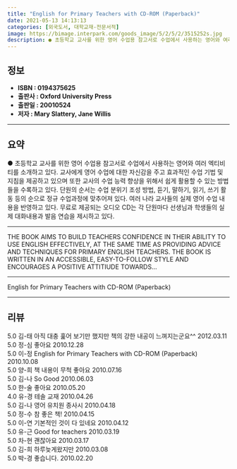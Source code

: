 ```yaml
---
title: "English for Primary Teachers with CD-ROM (Paperback)"
date: 2021-05-13 14:13:13
categories: [외국도서, 대학교재-전문서적]
image: https://bimage.interpark.com/goods_image/5/2/5/2/3515252s.jpg
description: ● 초등학교 교사를 위한 영어 수업용 참고서로 수업에서 사용하는 영어와 여러 엑티비티를 소개하고 있다. 교사에게 영어 수업에 대한 자신감을 주고 효과적인 수업 기법 및 지침을 제공하고 있으며 또한 교사의 수업 능력 향상을 위해서 쉽게 활용할 수 있는 방법들을 수록하고 있다. 단원의 순서
---
```


## **정보**

- **ISBN : 0194375625**
- **출판사 : Oxford University Press**
- **출판일 : 20010524**
- **저자 : Mary Slattery, Jane Willis**

------



## **요약**

● 초등학교 교사를 위한 영어 수업용 참고서로 수업에서 사용하는 영어와 여러 엑티비티를 소개하고 있다. 교사에게 영어 수업에 대한 자신감을 주고 효과적인 수업 기법 및 지침을 제공하고 있으며 또한 교사의 수업 능력 향상을 위해서 쉽게 활용할 수 있는 방법들을 수록하고 있다. 단원의 순서는 수업 분위기 조성 방법, 듣기, 말하기, 읽기, 쓰기 활동 등의 순으로 정규 수업과정에 맞추어져 있다. 여러 나라 교사들의 실제 영어 수업 내용을 반영하고 있다. 무료로 제공되는 오디오 CD는 각 단원마다 선생님과 학생들의 실제 대화내용과 발음 연습을 제시하고 있다.

------

THE BOOK AIMS TO BUILD TEACHERS CONFIDENCE IN THEIR ABILITY TO USE ENGLISH EFFECTIVELY, AT THE SAME TIME AS PROVIDING ADVICE AND TECHNIQUES FOR PRIMARY ENGLISH TEACHERS. THE BOOK IS WRITTEN IN AN ACCESSIBLE, EASY-TO-FOLLOW STYLE AND ENCOURAGES A POSITIVE ATTITIUDE TOWARDS... 

------


English for Primary Teachers with CD-ROM (Paperback) 

------


## **리뷰** 

5.0 김-태 아직 대충 훑어 보기만 했지만 책의 강한 내공이 느껴지는군요^^ 2012.03.11 <br/>5.0 정-심 좋아요 2010.12.28 <br/>5.0 이-정 English for Primary Teachers with CD-ROM (Paperback)  2010.10.08 <br/>5.0 양-희 책 내용이 무척 좋아요 2010.07.16 <br/>5.0 김-나 So Good 2010.06.03 <br/>5.0 한-술 좋아요 2010.05.20 <br/>4.0 유-경 테솔 교재 2010.04.26 <br/>5.0 김-나 영어 유치원 종사시 2010.04.18 <br/>5.0 정-수 참 좋은 책! 2010.04.15 <br/>5.0 이-연 기본적인 것이 다 있네요 2010.04.12 <br/>5.0 유-근 Good for teachers 2010.03.19 <br/>5.0 차-현 괜찮아요 2010.03.17 <br/>5.0 김-희 하루늦게왔지만 2010.03.08 <br/>5.0 박-경 좋습니다. 2010.02.20 <br/>